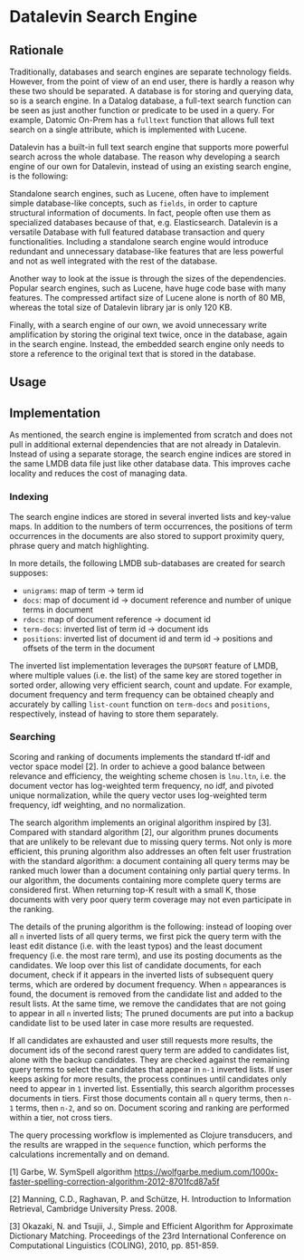 # Datalevin Search Engine

## Rationale

Traditionally, databases and search engines are separate technology fields.
However, from the point of view of an end user, there is hardly a reason why
these two should be separated. A database is for storing and querying data, so is
a search engine. In a Datalog database, a full-text search function can be seen as
just another function or predicate to be used in a query. For example, Datomic
On-Prem has a `fulltext` function that allows full text search on a single
attribute, which is implemented with Lucene.

Datalevin has a built-in full text search engine that supports more powerful
search across the whole database. The reason why developing a search engine of
our own for Datalevin, instead of using an existing search engine, is the
following:

Standalone search engines, such as Lucene, often have to implement simple
database-like concepts, such as `fields`, in order to capture structural
information of documents. In fact, people often use them as specialized
databases because of that, e.g. Elasticsearch. Datalevin is a versatile Database
with full featured database transaction and query functionalities. Including a
standalone search engine would introduce redundant and unnecessary database-like
features that are less powerful and not as well integrated with the rest of the
database.

Another way to look at the issue is through the sizes of the dependencies. Popular
search engines, such as Lucene, have huge code base with many features. The
compressed artifact size of Lucene alone is north of 80 MB, whereas the total
size of Datalevin library jar is only 120 KB.

Finally, with a search engine of our own, we avoid unnecessary write
amplification by storing the original text twice, once in the database, again in
the search engine. Instead, the embedded search engine only needs to store a
reference to the original text that is stored in the database.

## Usage

## Implementation

As mentioned, the search engine is implemented from scratch and does not pull in
additional external dependencies that are not already in Datalevin. Instead of
using a separate storage, the search engine indices are stored in the same LMDB
data file just like other database data. This improves cache locality and
reduces the cost of managing data.

### Indexing

The search engine indices are stored in several inverted lists and key-value maps.
In addition to the numbers of term occurrences, the positions of term
occurrences in the documents are also stored to support proximity query, phrase
query and match highlighting.

In more details, the following LMDB sub-databases are created for search supposes:

* `unigrams`: map of term -> term id
* `docs`: map of document id -> document reference and number of unique terms in document
* `rdocs`: map of document reference -> document id
* `term-docs`: inverted list of term id -> document ids
* `positions`: inverted list of document id and term id -> positions and offsets
  of the term in the document

The inverted list implementation leverages the `DUPSORT` feature of LMDB, where
multiple values (i.e. the list) of the same key are stored together in sorted
order, allowing very efficient search, count and update. For example, document
frequency and term frequency can be obtained cheaply and accurately by calling
`list-count` function on `term-docs` and `positions`, respectively, instead of
having to store them separately.

### Searching

Scoring and ranking of documents implements the standard tf-idf and vector space
model [2]. In order to achieve a good balance between relevance and efficiency,
the weighting scheme chosen is `lnu.ltn`, i.e. the document vector has
log-weighted term frequency, no idf, and pivoted unique normalization, while the
query vector uses log-weighted term frequency, idf weighting, and no
normalization.

The search algorithm implements an original algorithm inspired by [3].
Compared with standard algorithm [2], our algorithm prunes documents that are unlikely
to be relevant due to missing query terms. Not only is more efficient, this pruning
algorithm also addresses an often felt user frustration with the standard
algorithm: a document containing all query terms may be ranked much lower than
a document containing only partial query terms. In our algorithm, the documents
containing more complete query terms are considered first. When returning top-K result
with a small K, those documents with very poor query term coverage may not even
participate in the ranking.

The details of the pruning algorithm is the following: instead of looping over
all `n` inverted lists of all query terms, we first pick the query term with the
least edit distance (i.e. with the least typos) and the least document frequency
(i.e. the most rare term), and use its posting documents as the candidates. We
loop over this list of candidate documents, for each document, check if it
appears in the inverted lists of subsequent query terms, which are ordered by
document frequency. When `n` appearances is found, the document is removed
from the candidate list and added to the result lists. At the same time, we
remove the candidates that are not going to appear in all `n` inverted lists;
The pruned documents are put into a backup candidate list to be used later in
case more results are requested.

If all candidates are exhausted and user still requests more results, the
document ids of the second rarest query term are added to candidates
list, alone with the backup candidates. They are checked against the
remaining query terms to select the candidates that appear in `n-1` inverted lists.
If user keeps asking for more results, the process continues until candidates
only need to appear in `1` inverted list. Essentially, this search algorithm
processes documents in tiers. First those documents contain all `n` query terms,
then `n-1` terms, then `n-2`, and so on. Document scoring and ranking are
performed within a tier, not cross tiers.

The query processing workflow is implemented as Clojure transducers, and the
results are wrapped in the `sequence` function, which performs the calculations
incrementally and on demand.

[1] Garbe, W. SymSpell algorithm https://wolfgarbe.medium.com/1000x-faster-spelling-correction-algorithm-2012-8701fcd87a5f

[2] Manning, C.D., Raghavan, P. and Schütze, H. Introduction to Information
Retrieval, Cambridge University Press. 2008.

[3] Okazaki, N. and Tsujii, J., Simple and Efficient Algorithm for Approximate
Dictionary Matching. Proceedings of the 23rd International Conference on
Computational Linguistics (COLING), 2010, pp. 851-859.
